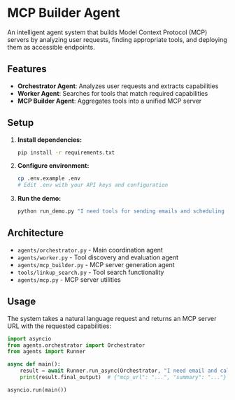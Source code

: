 # MCP Builder Agent

An intelligent agent system that builds Model Context Protocol (MCP) servers by analyzing user requests, finding appropriate tools, and deploying them as accessible endpoints.

## Features

- **Orchestrator Agent**: Analyzes user requests and extracts capabilities
- **Worker Agent**: Searches for tools that match required capabilities  
- **MCP Builder Agent**: Aggregates tools into a unified MCP server

## Setup

1. **Install dependencies:**
   ```bash
   pip install -r requirements.txt
   ```

2. **Configure environment:**
   ```bash
   cp .env.example .env
   # Edit .env with your API keys and configuration
   ```

3. **Run the demo:**
   ```bash
   python run_demo.py "I need tools for sending emails and scheduling meetings"
   ```

## Architecture

- `agents/orchestrator.py` - Main coordination agent
- `agents/worker.py` - Tool discovery and evaluation agent  
- `agents/mcp_builder.py` - MCP server generation agent
- `tools/linkup_search.py` - Tool search functionality
- `agents/mcp.py` - MCP server utilities

## Usage

The system takes a natural language request and returns an MCP server URL with the requested capabilities:

```python
import asyncio
from agents.orchestrator import Orchestrator
from agents import Runner

async def main():
    result = await Runner.run_async(Orchestrator, "I need email and calendar tools")
    print(result.final_output)  # {"mcp_url": "...", "summary": "..."}

asyncio.run(main())
```
